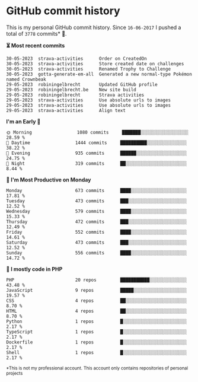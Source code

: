 # GitHub commit history
This is my personal GitHub commit history. Since <!--START_SECTION:first-commit-date-->`16-06-2017`<!--END_SECTION:first-commit-date--> I pushed a total of <!--START_SECTION:total-commit-count-->`3778`<!--END_SECTION:total-commit-count--> commits* 🎉.

<!--START_SECTION:most-recent-commits-->
**⏳ Most recent commits**
                                        
```text
30-05-2023  strava-activities      Order on CreatedOn
30-05-2023  strava-activities      Store created date on challenges
30-05-2023  strava-activities      Renamed Trophy to Challenge
30-05-2023  gotta-generate-em-all  Generated a new normal-type Pokémon named Crownbeak
29-05-2023  robiningelbrecht       Updated GitHub profile
29-05-2023  robiningelbrecht.be    New site build
29-05-2023  robiningelbrecht       Strava activities
29-05-2023  strava-activities      Use absolute urls to images
29-05-2023  strava-activities      Use absolute urls to images
29-05-2023  strava-activities      Align text
```
<!--END_SECTION:most-recent-commits-->  

<!--START_SECTION:commits-per-day-time-->
**I&#039;m an Early 🐤**

```text
🌞 Morning                 1080 commits     ███████░░░░░░░░░░░░░░░░░░   28.59 %
🌆 Daytime                 1444 commits     ██████████░░░░░░░░░░░░░░░   38.22 %
🌃 Evening                 935 commits      ██████░░░░░░░░░░░░░░░░░░░   24.75 %
🌙 Night                   319 commits      ██░░░░░░░░░░░░░░░░░░░░░░░   8.44 %
```
<!--END_SECTION:commits-per-day-time-->  

<!--START_SECTION:commits-per-weekday-->
**📅 I&#039;m Most Productive on Monday**

```text
Monday                    673 commits      ████░░░░░░░░░░░░░░░░░░░░░   17.81 %
Tuesday                   473 commits      ███░░░░░░░░░░░░░░░░░░░░░░   12.52 %
Wednesday                 579 commits      ████░░░░░░░░░░░░░░░░░░░░░   15.33 %
Thursday                  472 commits      ███░░░░░░░░░░░░░░░░░░░░░░   12.49 %
Friday                    552 commits      ████░░░░░░░░░░░░░░░░░░░░░   14.61 %
Saturday                  473 commits      ███░░░░░░░░░░░░░░░░░░░░░░   12.52 %
Sunday                    556 commits      ████░░░░░░░░░░░░░░░░░░░░░   14.72 %
```
<!--END_SECTION:commits-per-weekday-->  

<!--START_SECTION:repos-per-language-->
**💬 I mostly code in PHP**

```text
PHP                       20 repos         ███████████░░░░░░░░░░░░░░   43.48 %
JavaScript                9 repos          █████░░░░░░░░░░░░░░░░░░░░   19.57 %
CSS                       4 repos          ██░░░░░░░░░░░░░░░░░░░░░░░   8.70 %
HTML                      4 repos          ██░░░░░░░░░░░░░░░░░░░░░░░   8.70 %
Python                    1 repos          █░░░░░░░░░░░░░░░░░░░░░░░░   2.17 %
TypeScript                1 repos          █░░░░░░░░░░░░░░░░░░░░░░░░   2.17 %
Dockerfile                1 repos          █░░░░░░░░░░░░░░░░░░░░░░░░   2.17 %
Shell                     1 repos          █░░░░░░░░░░░░░░░░░░░░░░░░   2.17 %
```
<!--END_SECTION:repos-per-language-->  

<sub>*This is not my professional account. This account only contains repositories of personal projects</sub>
